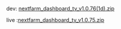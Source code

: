 dev: [nextfarm_dashboard_tv_v1.0.76(1d).zip](https://github.com/user-attachments/files/18022672/nextfarm_dashboard_tv_v1.0.76.1d.zip)



live :[nextfarm_dashboard_tv_v1.0.75.zip](https://github.com/user-attachments/files/18009700/nextfarm_dashboard_tv_v1.0.75.zip)
